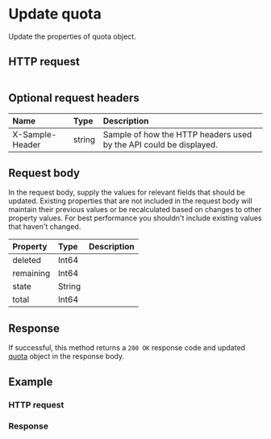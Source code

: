 # Update quota

Update the properties of quota object.
## HTTP request
```http

```

## Optional request headers
| Name       | Type | Description|
|:-----------|:------|:----------|
| X-Sample-Header  | string  | Sample of how the HTTP headers used by the API could be displayed.|

## Request body
In the request body, supply the values for relevant fields that should be updated. Existing properties that are not included in the request body will maintain their previous values or be recalculated based on changes to other property values. For best performance you shouldn't include existing values that haven't changed.

| Property	   | Type	|Description|
|:---------------|:--------|:----------|
|deleted|Int64||
|remaining|Int64||
|state|String||
|total|Int64||

## Response
If successful, this method returns a `200 OK` response code and updated [quota](../resources/quota.md) object in the response body.
## Example
### HTTP request
### Response
